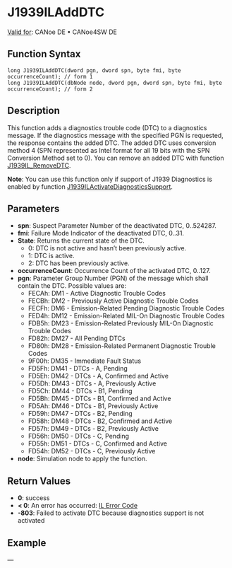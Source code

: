 # J1939ILAddDTC

[Valid for](../../../../Shared/FeatureAvailability.md): CANoe DE • CANoe4SW DE

## Function Syntax

```plaintext
long J1939ILAddDTC(dword pgn, dword spn, byte fmi, byte occurrenceCount); // form 1
long J1939ILAddDTC(dbNode node, dword pgn, dword spn, byte fmi, byte occurrenceCount); // form 2
```

## Description

This function adds a diagnostics trouble code (DTC) to a diagnostics message. If the diagnostics message with the specified PGN is requested, the response contains the added DTC. The added DTC uses conversion method 4 (SPN represented as Intel format for all 19 bits with the SPN Conversion Method set to 0). You can remove an added DTC with function [J1939IL_RemoveDTC](CAPLfunctionJ1939ILRemoveDTC.md).

**Note**: You can use this function only if support of J1939 Diagnostics is enabled by function [J1939ILActivateDiagnosticsSupport](CAPLfunctionJ1939ILActivateDiagnosticsSupport.md).

## Parameters

- **spn**: Suspect Parameter Number of the deactivated DTC, 0..524287.
- **fmi**: Failure Mode Indicator of the deactivated DTC, 0..31.
- **State**: Returns the current state of the DTC.
  - 0: DTC is not active and hasn’t been previously active.
  - 1: DTC is active.
  - 2: DTC has been previously active.
- **occurrenceCount**: Occurrence Count of the activated DTC, 0..127.
- **pgn**: Parameter Group Number (PGN) of the message which shall contain the DTC. Possible values are:
  - FECAh: DM1 - Active Diagnostic Trouble Codes
  - FECBh: DM2 - Previously Active Diagnostic Trouble Codes
  - FECFh: DM6 - Emission-Related Pending Diagnostic Trouble Codes
  - FED4h: DM12 - Emission-Related MIL-On Diagnostic Trouble Codes
  - FDB5h: DM23 - Emission-Related Previously MIL-On Diagnostic Trouble Codes
  - FD82h: DM27 - All Pending DTCs
  - FD80h: DM28 - Emission-Related Permanent Diagnostic Trouble Codes
  - 9F00h: DM35 - Immediate Fault Status
  - FD5Fh: DM41 - DTCs - A, Pending
  - FD5Eh: DM42 - DTCs - A, Confirmed and Active
  - FD5Dh: DM43 - DTCs - A, Previously Active
  - FD5Ch: DM44 - DTCs - B1, Pending
  - FD5Bh: DM45 - DTCs - B1, Confirmed and Active
  - FD5Ah: DM46 - DTCs - B1, Previously Active
  - FD59h: DM47 - DTCs - B2, Pending
  - FD58h: DM48 - DTCs - B2, Confirmed and Active
  - FD57h: DM49 - DTCs - B2, Previously Active
  - FD56h: DM50 - DTCs - C, Pending
  - FD55h: DM51 - DTCs - C, Confirmed and Active
  - FD54h: DM52 - DTCs - C, Previously Active
- **node**: Simulation node to apply the function.

## Return Values

- **0**: success
- **< 0**: An error has occurred: [IL Error Code](../../../CAPLfunctionsISOj1939ErrorCodes.md)
- **-803**: Failed to activate DTC because diagnostics support is not activated

## Example

—
